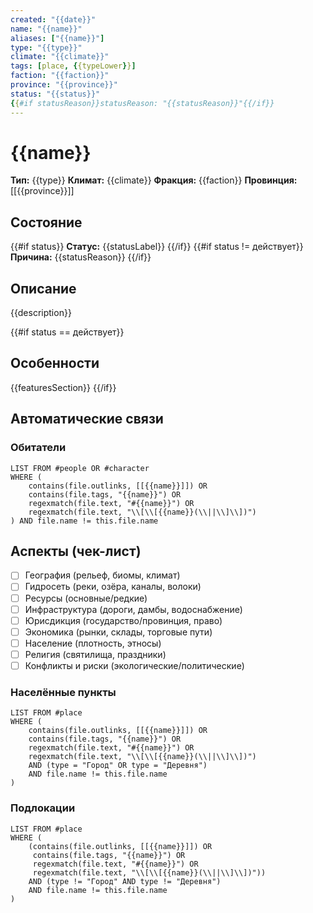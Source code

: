 ```yaml
---
created: "{{date}}"
name: "{{name}}"
aliases: ["{{name}}"]
type: "{{type}}"
climate: "{{climate}}"
tags: [place, {{typeLower}}]
faction: "{{faction}}"
province: "{{province}}"
status: "{{status}}"
{{#if statusReason}}statusReason: "{{statusReason}}"{{/if}}
---
```


# {{name}}

**Тип:** {{type}}
**Климат:** {{climate}}
**Фракция:** {{faction}}
**Провинция:** [[{{province}}]]

## Состояние

{{#if status}}
**Статус:** {{statusLabel}}
{{/if}}
{{#if status != действует}}
**Причина:** {{statusReason}}
{{/if}}

## Описание
{{description}}

{{#if status == действует}}
## Особенности
{{featuresSection}}
{{/if}}

## Автоматические связи
### Обитатели
```dataview
LIST FROM #people OR #character
WHERE (
    contains(file.outlinks, [[{{name}}]]) OR
    contains(file.tags, "{{name}}") OR
    regexmatch(file.text, "#{{name}}") OR
    regexmatch(file.text, "\\[\\[{{name}}(\\||\\]\\])")
) AND file.name != this.file.name
```

## Аспекты (чек-лист)
- [ ] География (рельеф, биомы, климат)
- [ ] Гидросеть (реки, озёра, каналы, волоки)
- [ ] Ресурсы (основные/редкие)
- [ ] Инфраструктура (дороги, дамбы, водоснабжение)
- [ ] Юрисдикция (государство/провинция, право)
- [ ] Экономика (рынки, склады, торговые пути)
- [ ] Население (плотность, этносы)
- [ ] Религия (святилища, праздники)
- [ ] Конфликты и риски (экологические/политические)

### Населённые пункты
```dataview
LIST FROM #place
WHERE (
    contains(file.outlinks, [[{{name}}]]) OR
    contains(file.tags, "{{name}}") OR
    regexmatch(file.text, "#{{name}}") OR
    regexmatch(file.text, "\\[\\[{{name}}(\\||\\]\\])")
    AND (type = "Город" OR type = "Деревня")
    AND file.name != this.file.name
)
```

### Подлокации
```dataview
LIST FROM #place
WHERE (
    (contains(file.outlinks, [[{{name}}]]) OR
     contains(file.tags, "{{name}}") OR
     regexmatch(file.text, "#{{name}}") OR
     regexmatch(file.text, "\\[\\[{{name}}(\\||\\]\\])"))
    AND (type != "Город" AND type != "Деревня")
    AND file.name != this.file.name
)
```

